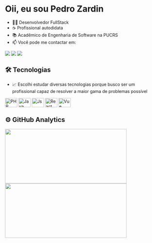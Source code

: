 <h1 align="left">Oii, eu sou Pedro Zardin</h1>

- 👨‍💻 Desenvolvedor FullStack
- ☕ Profissional autodidata
- 📚 Acadêmico de Engenharia de Software na PUCRS
- 📫 Você pode me contactar em:

  
<a href="https://www.instagram.com/pzardin" target="_blank"><img src="https://img.shields.io/badge/-Instagram-%23E4405F?style=for-the-badge&logo=instagram&logoColor=white" target="_blank"></a>
<a href="https://www.linkedin.com/in/pzardin/" target="_blank"><img src="https://img.shields.io/badge/-LinkedIn-%230077B5?style=for-the-badge&logo=linkedin&logoColor=white" target="_blank"></a>
<a href = "mailto:pedrozardinguimaraes@gmail.com"><img src="https://img.shields.io/badge/Gmail-D14836?style=for-the-badge&logo=gmail&logoColor=white" target="_blank"></a>

## 🛠 Tecnologias

- 📈 Escolhi estudar diversas tecnologias porque busco ser um profissional capaz de resolver a maior gama de problemas possível
<div style="display: inline_block">
  <img align="center" alt="PHP" height="30" width="40" src="https://cdn.jsdelivr.net/gh/devicons/devicon/icons/php/php-plain.svg" />
  <img align="center" alt="Java" height="30" width="40" src="https://cdn.jsdelivr.net/gh/devicons/devicon/icons/java/java-plain-wordmark.svg" />
  <img align="center" alt="Js" height="30" width="40" src="https://cdn.jsdelivr.net/gh/devicons/devicon/icons/javascript/javascript-original.svg" />
  <img align="center" alt="React" height="30" width="40" src="https://cdn.jsdelivr.net/gh/devicons/devicon/icons/react/react-original.svg" />
  <img align="center" alt="Vue" height="30" width="40" src="https://cdn.jsdelivr.net/gh/devicons/devicon/icons/vuejs/vuejs-original.svg" />
</div>
  
## ⚙️ GitHub Analytics
<a href="https://github.com/PZard">
<img width="400em" height="180em" src="https://github-readme-stats.vercel.app/api?username=PZard&show_icons=true&theme=dark&include_all_commits=true&count_private=true"/>
<img width="400em" height="180em" src="https://github-readme-stats.vercel.app/api/top-langs/?username=PZard&layout=compact&langs_count=7&theme=dark"/>
</a>
